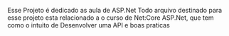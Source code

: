 Esse Projeto é dedicado as aula de ASP.Net Todo arquivo destinado para esse projeto esta relacionado a o curso de Net:Core ASP.Net, que tem como o intuito de Desenvolver uma API e boas praticas